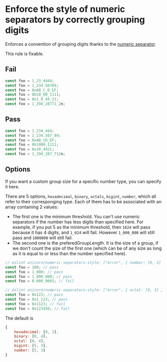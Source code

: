 # Enforce the style of numeric separators by correctly grouping digits

Enforces a convention of grouping digits thanks to the [numeric separator](https://developer.mozilla.org/en-US/docs/Web/JavaScript/Reference/Lexical_grammar#Numeric_separators).

This rule is fixable.


## Fail

```js
const foo = 1_23_4444;
const foo = 1_234.56789;
const foo = 0xAB_C_D_EF;
const foo = 0b10_00_1111;
const foo = 0o1_0_44_21;
const foo = 1_294_28771_2n;
```


## Pass

```js
const foo = 1_234_444;
const foo = 1_234.567_89;
const foo = 0xAB_CD_EF;
const foo = 0b1000_1111;
const foo = 0o10_4421;
const foo = 1_294_287_712n;
```


## Options

If you want a custom group size for a specific number type, you can specify it here.

There are 5 options, `hexadecimal`, `binary`, `octals`, `bigint`, `number`, which all
refer to their corresponging type. Each of them has to be associated with an array
containing 2 values:
- The first one is the minimum threshold. You can't use numeric separators if the number has
less digits than specified here. For example, if you put 5 as the minimum threshold,
then `1024` will pass because it has 4 digits, and `1_024` will fail. However `1_000_000`
will still pass and `1000000` will still fail.
- The second one is the preferedGroupLength. It is the size of a group, if we don't count
the size of the first one (which can be of any size as long as it is equal to or less than
the number specified here).

```js
// eslint unicorn/numeric-separators-style: ["error", { number: [0, 3] }]
const foo = 100; // pass
const foo = 1_000; // pass
const foo = 1_000_000; // pass
const foo = 0.000_0001; // fail

// eslint unicorn/numeric-separators-style: ["error", { octal: [0, 3] }]
const foo = 0o123; // pass
const foo = 0o1_123; // pass
const foo = 0o1123; // fail
const foo = 0o123456; // fail
```

The default is
```js
{
	hexadecimal: [0, 2],
	binary: [0, 4],
	octal: [0, 4],
	bigint: [5, 3],
	number: [5, 3]
}
```

